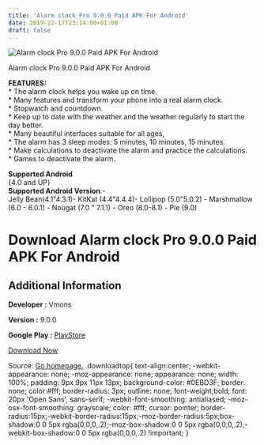```yaml
---
title: 'Alarm clock Pro 9.0.0 Paid APK For Android'
date: 2019-12-17T23:14:00+01:00
draft: false
---
```


![Alarm clock Pro 9.0.0 Paid APK For Android](https://i1.wp.com/apkhome.net/wp-content/uploads/2019/12/Alarm-clock-Pro-9.0.0-Paid.png "Alarm clock Pro 9.0.0 Paid APK For Android")

  

Alarm clock Pro 9.0.0 Paid APK For Android

**FEATURES:**  
\* The alarm clock helps you wake up on time.  
\* Many features and transform your phone into a real alarm clock.  
\* Stopwatch and countdown.  
\* Keep up to date with the weather and the weather regularly to start the day better.  
\* Many beautiful interfaces suitable for all ages,  
\* The alarm has 3 sleep modes: 5 minutes, 10 minutes, 15 minutes.  
\* Make calculations to deactivate the alarm and practice the calculations.  
\* Games to deactivate the alarm.

**Supported Android**  
{4.0 and UP}  
**Supported Android Version**:-  
Jelly Bean(4.1"4.3.1)- KitKat (4.4"4.4.4)- Lollipop (5.0"5.0.2) - Marshmallow (6.0 - 6.0.1) - Nougat (7.0 " 7.1.1) - Oreo (8.0-8.1) - Pie (9.0)

Download Alarm clock Pro 9.0.0 Paid APK For Android
===================================================

Additional Information
----------------------

**Developer :** Vmons

**Version :** 9.0.0

**Google Play :** [PlayStore](https://play.google.com/store/apps/details?id=com.vmons.app.alarm.clock.pro)

  

[Download Now](https://store4app.co/post/alarm-clock-pro-9-0-0-paid-apk-for-android_1576609590)

  
Source: [Go homepage.](https://store4app.co/post/alarm-clock-pro-9-0-0-paid-apk-for-android_1576609590) .downloadtop{ text-align:center; -webkit-appearance: none; -moz-appearance: none; appearance: none; width: 100%; padding: 9px 9px 11px 13px; background-color: #0EBD3F; border: none; color:#fff; border-radius: 3px; outline: none; font-weight;bold; font: 20px 'Open Sans', sans-serif; -webkit-font-smoothing: antialiased; -moz-osx-font-smoothing: grayscale; color: #fff; cursor: pointer; border-radius:15px;-webkit-border-radius:15px;-moz-border-radius:5px;box-shadow:0 0 5px rgba(0,0,0,.2);-moz-box-shadow:0 0 5px rgba(0,0,0,.2);-webkit-box-shadow:0 0 5px rgba(0,0,0,.2) !important; }